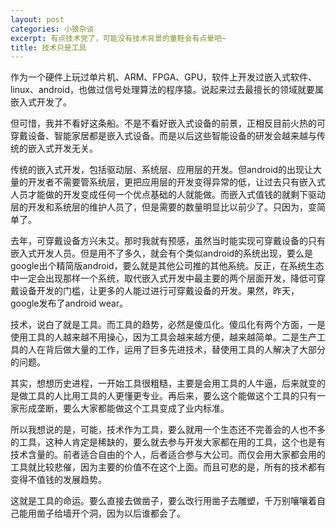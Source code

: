 ```yaml
---
layout: post
categories: 小狼杂谈
excerpt: 有点技术党了，可能没有技术背景的童鞋会有点晕吧~
title: 技术只是工具
---
```


作为一个硬件上玩过单片机、ARM、FPGA、GPU，软件上开发过嵌入式软件、linux、android，也做过信号处理算法的程序猿。说起来过去最擅长的领域就要属嵌入式开发了。

但可惜，我并不看好这条船。不是不看好嵌入式设备的前景，正相反目前火热的可穿戴设备、智能家居都是嵌入式设备。而是以后这些智能设备的研发会越来越与传统的嵌入式开发无关。

传统的嵌入式开发，包括驱动层、系统层、应用层的开发。但android的出现让大量的开发者不需要管系统层，更把应用层的开发变得异常的低，让过去只有嵌入式人员才能做的开发变成任何一个优点基础的人就能做。而嵌入式值钱的就剩下驱动层的开发和系统层的维护人员了，但是需要的数量明显比以前少了。只因为，变简单了。

去年，可穿戴设备方兴未艾。那时我就有预感，虽然当时能实现可穿戴设备的只有嵌入式开发人员。但是用不了多久，就会有个类似android的系统出现，要么是google出个精简版android，要么就是其他公司推的其他系统。反正，在系统生态中一定会出现那样一个系统，取代嵌入式开发中最主要的两个层面开发，降低可穿戴设备开发的门槛，让更多的人能过进行可穿戴设备的开发。果然，昨天，google发布了android wear。

技术，说白了就是工具。而工具的趋势，必然是傻瓜化。傻瓜化有两个方面，一是使用工具的人越来越不用操心，因为工具会越来越方便，越来越简单。二是生产工具的人在背后做大量的工作，运用了巨多先进技术，替使用工具的人解决了大部分的问题。

其实，想想历史进程，一开始工具很粗糙，主要是会用工具的人牛逼，后来就变的是做工具的人比用工具的人更懂更专业。再后来，要么这个能做这个工具的只有一家形成垄断，要么大家都能做这个工具变成了业内标准。

所以我想说的是，可能，技术作为工具，要么就用一个生态还不完善会的人也不多的工具，这种人肯定是稀缺的，要么就去参与开发大家都在用的工具，这个也是有技术含量的。前者适合自由的个人，后者适合参与大公司。而仅会用大家都会用的工具就比较悲催，因为主要的价值不在这个上面。而且可悲的是，所有的技术都有变得不值钱的发展趋势。

这就是工具的命运。要么直接去做凿子，要么改行用凿子去雕塑，千万别嚷嚷着自己能用凿子给墙开个洞，因为以后谁都会了。







